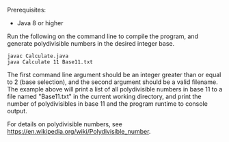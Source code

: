 Prerequisites:

* Java 8 or higher

Run the following on the command line to compile the program, and generate polydivisible numbers in the desired integer base.

```
javac Calculate.java
java Calculate 11 Base11.txt
```

The first command line argument should be an integer greater than or equal to 2 (base selection), and the second argument should be a valid filename. The example above will print a list of all polydivisible numbers in base 11 to a file named "Base11.txt" in the current working directory, and print the number of polydivisibles in base 11 and the program runtime to console output.

For details on polydivisible numbers, see https://en.wikipedia.org/wiki/Polydivisible_number.
